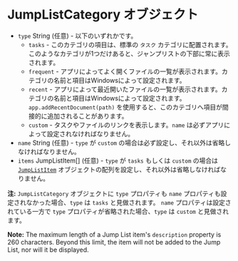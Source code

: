 # JumpListCategory オブジェクト

* `type` String (任意) - 以下のいずれかです。
  * `tasks` - このカテゴリの項目は、標準の `タスク` カテゴリに配置されます。 このようなカテゴリが1つだけあると、ジャンプリストの下部に常に表示されます。
  * `frequent` - アプリによってよく開くファイルの一覧が表示されます。カテゴリの名前と項目はWindowsによって設定されます。
  * `recent` - アプリによって最近開いたファイルの一覧が表示されます。カテゴリの名前と項目はWindowsによって設定されます。 `app.addRecentDocument(path)` を使用すると、このカテゴリへ項目が間接的に追加されることがあります。
  * `custom` - タスクやファイルのリンクを表示します。`name` は必ずアプリによって設定されなければなりません。
* `name` String (任意) - `type` が `custom` の場合は必ず設定し、それ以外は省略しなければなりません。
* `items` JumpListItem[] (任意) - `type` が `tasks` もしくは `custom` の場合は [`JumpListItem`](jump-list-item.md) オブジェクトの配列を設定し、それ以外は省略しなければなりません。

**注:** `JumpListCategory` オブジェクトに `type` プロパティも `name` プロパティも設定されなかった場合、`type` は `tasks` と見做されます。 `name` プロパティは設定されている一方で `type` プロパティが省略された場合、`type` は `custom` と見做されます。

**Note:** The maximum length of a Jump List item's `description` property is 260 characters. Beyond this limit, the item will not be added to the Jump List, nor will it be displayed.
